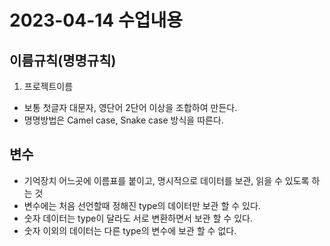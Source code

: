 # 2023-04-14 수업내용

## 이름규칙(명명규칙)
1. 프로젝트이름
- 보통 첫글자 대문자, 영단어 2단어 이상을 조합하여 만든다.
- 명명방법은 Camel case, Snake case 방식을 따른다.

## 변수
- 기억장치 어느곳에 이름표를 붙이고, 명시적으로 데이터를 보관, 읽을 수 있도록 하는 것
- 변수에는 처음 선언할때 정해진 type의 데이터만 보관 할 수 있다. 
- 숫자 데이터는 type이 달라도 서로 변환하면서 보관 할 수 있다.
- 숫자 이외의 데이터는 다른 type의 변수에 보관 할 수 없다.
